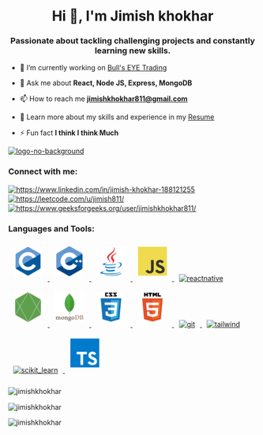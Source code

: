 <h1 align="center">Hi 👋, I'm Jimish khokhar</h1>
<h3 align="center">Passionate about tackling challenging projects and constantly learning new skills.</h3>




- 🔭 I’m currently working on [Bull's EYE Trading](https://github.com/JimishKhokhar/BULLS_EYE_TRADING-Frontend)

- 💬 Ask me about **React, Node JS, Express, MongoDB**

- 📫 How to reach me **jimishkhokhar811@gmail.com**

- 📄 Learn more about my skills and experience in my [Resume](https://drive.google.com/file/d/10LykBPPdrSszSfwAiJc4wP1LFZAyHr-C/view?usp=drive_link)

- ⚡ Fun fact **I think I think Much**

[![logo-no-background](https://github.com/user-attachments/assets/a1eee423-07d9-4b6e-9f2d-45ac4023cade)](https://frontend-bulls-eye-trading.onrender.com/)

<h3 align="left">Connect with me:</h3>
<p align="left">
<a href="https://linkedin.com/in/jimishkhokhar" target="blank"><img align="center" src="https://raw.githubusercontent.com/rahuldkjain/github-profile-readme-generator/master/src/images/icons/Social/linked-in-alt.svg" alt="https://www.linkedin.com/in/jimish-khokhar-188121255" height="30" width="40" /></a>
<a href="https://leetcode.com/u/jimish811/" target="blank"><img align="center" src="https://raw.githubusercontent.com/rahuldkjain/github-profile-readme-generator/master/src/images/icons/Social/leet-code.svg" alt="https://leetcode.com/u/jimish811/" height="30" width="40" /></a>
<a href="https://auth.geeksforgeeks.org/user/https://www.geeksforgeeks.org/user/jimishkhokhar811/" target="blank"><img align="center" src="https://raw.githubusercontent.com/rahuldkjain/github-profile-readme-generator/master/src/images/icons/Social/geeks-for-geeks.svg" alt="https://www.geeksforgeeks.org/user/jimishkhokhar811/" height="30" width="40" /></a>
</p>


<h3 align="left">Languages and Tools:</h3>
<p align="left">
  <a href="https://www.cprogramming.com/" target="_blank" rel="noreferrer">
    <img src="https://raw.githubusercontent.com/devicons/devicon/master/icons/c/c-original.svg" alt="c" width="60" height="60" style="margin: 10px;"/>
  </a>
  <a href="https://www.w3schools.com/cpp/" target="_blank" rel="noreferrer">
    <img src="https://raw.githubusercontent.com/devicons/devicon/master/icons/cplusplus/cplusplus-original.svg" alt="cplusplus" width="60" height="60" style="margin: 10px;"/>
  </a>
  <a href="https://www.java.com" target="_blank" rel="noreferrer">
    <img src="https://raw.githubusercontent.com/devicons/devicon/master/icons/java/java-original.svg" alt="java" width="60" height="60" style="margin: 10px;"/>
  </a>
  <a href="https://developer.mozilla.org/en-US/docs/Web/JavaScript" target="_blank" rel="noreferrer">
    <img src="https://raw.githubusercontent.com/devicons/devicon/master/icons/javascript/javascript-original.svg" alt="javascript" width="60" height="60" style="margin: 10px;"/>
  </a>
  <a href="https://reactjs.org/" target="_blank" rel="noreferrer">
    <img src="https://reactnative.dev/img/header_logo.svg" alt="reactnative" width="55" height="55" style="margin: 10px;"/>
  </a>
  <a href="https://nodejs.org" target="_blank" rel="noreferrer">
    <img src="https://raw.githubusercontent.com/devicons/devicon/1119b9f84c0290e0f0b38982099a2bd027a48bf1/icons/nodejs/nodejs-plain.svg" alt="nodejs" width="60" height="60" style="margin: 10px;"/>
  </a>
  <a href="https://www.mongodb.com/" target="_blank" rel="noreferrer">
    <img src="https://raw.githubusercontent.com/devicons/devicon/master/icons/mongodb/mongodb-original-wordmark.svg" alt="mongodb" width="60" height="60" style="margin: 10px;"/>
  </a>





  
  <a href="https://www.w3schools.com/css/" target="_blank" rel="noreferrer">
    <img src="https://raw.githubusercontent.com/devicons/devicon/master/icons/css3/css3-original-wordmark.svg" alt="css3" width="60" height="60" style="margin: 10px;"/>
  </a>
  
  
  <a href="https://www.w3.org/html/" target="_blank" rel="noreferrer">
    <img src="https://raw.githubusercontent.com/devicons/devicon/master/icons/html5/html5-original-wordmark.svg" alt="html5" width="60" height="60" style="margin: 10px;"/>
  </a>

  <a href="https://git-scm.com/" target="_blank" rel="noreferrer">
    <img src="https://www.vectorlogo.zone/logos/git-scm/git-scm-icon.svg" alt="git" width="60" height="60" style="margin: 10px;"/>
  </a>
  <a href="https://tailwindcss.com/" target="_blank" rel="noreferrer">
    <img src="https://www.vectorlogo.zone/logos/tailwindcss/tailwindcss-icon.svg" alt="tailwind" width="60" height="60" style="margin: 10px;"/>
  </a>
 
  
  
  
  
  <a href="https://scikit-learn.org/" target="_blank" rel="noreferrer">
    <img src="https://upload.wikimedia.org/wikipedia/commons/0/05/Scikit_learn_logo_small.svg" alt="scikit_learn" width="60" height="60" style="margin: 10px;"/>
  </a>
  
  <a href="https://www.typescriptlang.org/" target="_blank" rel="noreferrer">
    <img src="https://raw.githubusercontent.com/devicons/devicon/master/icons/typescript/typescript-original.svg" alt="typescript" width="60" height="60" style="margin: 10px;"/>
  </a>
</p>



<p><img align="center" src="https://github-readme-stats.vercel.app/api/top-langs?username=jimishkhokhar&show_icons=true&locale=en&layout=compact" alt="jimishkhokhar" /></p>

<p><img align="center" src="https://github-readme-streak-stats.herokuapp.com/?user=jimishkhokhar&" alt="jimishkhokhar" /></p>
<p align="left"> <img src="https://komarev.com/ghpvc/?username=jimishkhokhar&label=Profile%20views&color=0e75b6&style=flat" alt="jimishkhokhar" /> </p>
